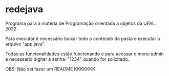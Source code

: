 # redejava
Programa para a matéria de Programação orientada a objetos da UFAL.
2022

Para executar é necessário baixar todo o conteúdo da pasta e executar o arquivo "app.java".

Todas as funcionalidades estão funcionando e para acessar o menu admin é necessario digitar a senha: "1234" quando for solicitado.

OBS: Não sei fazer um README KKKKKKK
